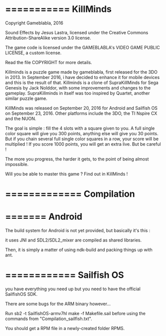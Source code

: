 ===========
KillMinds
=========== 

Copyright Gameblabla, 2016

Sound Effects by Jesus Lastra, licensed under the Creative Commons Attribution-ShareAlike version 3.0 license.

The game code is licensed under the GAMEBLABLA's VIDEO GAME PUBLIC LICENSE, a custom license.

Read the file COPYRIGHT for more details.

Killminds is a puzzle game made by gameblabla, first released for the 3DO in 2013.
In September 2016, i have decided to enhance it for mobile devices and this is the result of that.
Killminds is a clone of SupraKillMinds for Sega Genesis by Jack Nolddor, with some improvements and changes to the gameplay.
SupraKillminds in itself was too inspired by Quartet, another similar puzzle game.

KillMinds was released on September 20, 2016 for Android and Sailfish OS on September 23, 2016.
Other platforms include the 3DO, the TI Nspire CX and the NUON.

The goal is simple : fill the 4 slots with a square given to you.
A full single color square will give you 300 points, anything else will give you 30 points.
But if you chain several full single color squares in a row, your score will be multiplied !
If you score 1000 points, you will get an extra live.
But be careful !

The more you progress, the harder it gets, to the point of being almost impossible.

Will you be able to master this game ? Find out in KillMinds !


=============
Compilation
=============

=======
Android
=======

The build system for Android is not yet provided, but basically it's this :

it uses JNI and SDL2/SDL2_mixer are compiled as shared libraries.

Then, it is simply a matter of using ndk-build and packing things up with ant.

============
Sailfish OS
============
you have everything you need up but you need to have the official SailfishOS SDK.

There are some bugs for the ARM binary however...

Run sb2 -t SailfishOS-armv7hl make -f Makefile.sail before using the commands from "Compilation_sailfish.txt".

You should get a RPM file in a newly-created folder RPMS.